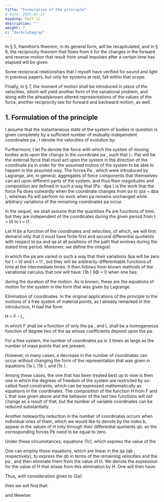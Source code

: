 ```yaml
---
title: "Formulation of the principle"
# date: 2025-05-15
heading: Part 1c
description: ""
weight: 7
c: "darkslategray"
---
```




In § 5, Hamilton’s theorem, in its general form, will be recapitulated, and in § 6, the reciprocity theorem that flows from it for the changes in the forward and reverse motion that result from small impulses after a certain time has elapsed will be given. 

Some reciprocal relationships that I myself have verified for sound and light in previous papers, but only for systems at rest, fall within that scope.

Finally, in § 7, the moment of motion shall be introduced in place of the velocities, which will yield another form of the variational problem, and along with the alreadyknown altered representations of the values of the force, another reciprocity law for forward and backward motion, as well.


## 1. Formulation of the principle

I assume that the instantaneous state of the system of bodies in question is given completely by a sufficient number of mutually-independent coordinates pa ; I denote the
velocities of evolution by:

<!-- (1) qa
 =
dp
dt
a
. -->

Furthermore, I let Pa  denote the force with which the system of moving bodies acts upon the change in the coordinate pa , such that (− Pa) will be the external force that must act
upon the system in the direction of the coordinate pa
 in order for the assumed motion of
the system to be able to happen in the assumed way.
 The forces Pa
, which were introduced by Lagrange, are, in general, aggregates of
force components that themselves can act upon different parts of the system, and thus
their magnitudes and composition are defined in such a way that (Pa
⋅ dpa
) is the work
that the force Pa  does outwardly when the coordinate changes from pa
 to (pa + dpa
),
whereas Pa
 will perform no work when pa
 remains unchanged while arbitrary variations
of the remaining coordinates pa
 occur.


In the sequel, we shall assume that the quantities Pa are functions of time, but they are independent of the coordinates during the given period from t = t0 to t = t1 . 

Let H be a function of the coordinates and velocities, of which, we will first demand only that it must have finite first and second differential quotients with respect to pa and qa at all positions of the path that evolves during the stated time period. Moreover, we define the integral:

<!-- (1a
) Φ =
1
0
[ ]
t
t
dt H P p  
⋅ + ⋅     ∫ ∑ a a
a
,  -->

in which the pa are varied in such a way that their variations δpa
 will be zero for t = t0 and
t = t1 , but they will be arbitrarily-differentiable functions of time at the intermediate
times. It then follows from known methods of the variational calculus that one will have:
(1b
) δΦ = 0
when one has:
<!-- (1c
) 0 = Pa
 +
H d H
p dt q
∂ ∂ 
−   ∂ ∂ a a   -->
during the duration of the motion.
 As is known, these are the equations of motion for the system in the form that was
given by Lagrange.


Elimination of coordinates. In the original applications of the principle to the
motions of a free system of material points, as I already remarked in the introduction, H
had the form:

H = F – L,

in which F shall be a function of only the pa , and L shall be a homogeneous function of
degree two of the qa whose coefficients depend upon the pa. 

 For a free system, the number of coordinates pa is 3 times as large as the number of mass points that are
present.

However, in many cases, a decrease in the number of coordinates can occur without
changing the form of the representation that was given in equations (1a
), (1b
), and (1c
).

Among these cases, the one that has been treated best up to now is then one in which the degrees of freedom of the system are restricted by so-called fixed constraints, which can be expressed mathematically as equations in the coordinates. The composition of the function H from F and L that was given above and the behavior of the last two functions will not change as a result of that, but the number of variable coordinates can be reduced substantially.

Another noteworthy reduction in the number of coordinates occurs when individual
ones of them, which we would like to denote by the index b, appear in the values of H
only through their differential quotients qb, so the corresponding forces Pb
 need to be equal to zero. 

Under these circumstances, equations (1c), which express the value of the

<!-- Pb
, will reduce to:
(2) 0 = d H
dt q
  ∂
  ∂  b
or
(2a
) H
q
∂
∂ b
= − cb -->

One can employ these equations, which are linear in the qa (qb , respectively), to
express the qb  in terms of the remaining velocities and the pa , and then eliminate them
from the value of H. We denote the expression for the value of H that arises from this
elimination by H. One will then have:

<!-- p
∂
∂ a
H
 =
H H q
p q p
∂ ∂  ∂
+ ⋅   ∂ ∂ ∂   ∑
b
a b a b -->



Thus, with consideration given to (2a):

<!-- H
p
∂
∂ a
 = [ ] c q
p
∂     − ⋅
∂   ∑ b b
a b
H .
If we set:
(2b
) H − ∑[ ] c q⋅
b b
b
 = H′ -->


then we will find that:

<!-- H
p
∂
∂ a
=
H
p
∂ ′
∂ a
, -->

and likewise:

<!-- H
q
∂
∂ a
=
H
q
∂ ′
∂ a
,
(2c
) pa
 = −
H d H
p dt q
∂ ∂ ′ ′  
+   ∂ ∂ a a   -->
